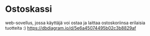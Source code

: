 # Ostoskassi
web-sovellus, jossa käyttäjä voi ostaa ja laittaa ostoskoriinsa erilaisia tuotteita :)
https://dbdiagram.io/d/5e6a45074495b02c3b8829af
